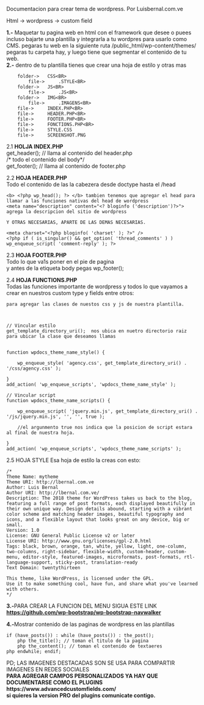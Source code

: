 Documentacion para crear tema de wordpress.
Por Luisbernal.com.ve

Html -> wordpress -> custom field

<b>1.-</b> Maquetar tu pagina web en html con el framework que desee o puees incluso bajarte una plantilla y integrarla a tu wordpres para usarlo como CMS.
	pegaras tu web en la siguiente ruta /public_html/wp-content/themes/ pegaras tu carpeta hay, y luego tiene que segmentar el contenido de tu web.<br>
<b>2.-</b> dentro de tu plantilla tienes que crear una hoja de estilo 	y otras mas <br>

		folder->   CSS<BR>
			file->     .STYLE<BR>
		folder->   JS<BR>
			file->     .JS<BR>
		folder->   IMG<BR>
			file->     .IMAGENS<BR>
		file->     INDEX.PHP<BR>
		file->     HEADER.PHP<BR>
		file->     FOOTER.PHP<BR>
		file->     FONCTIONS.PHP<BR>
		file->     STYLE.CSS 
		file->     SCREENSHOT.PNG



2.1 <b>HOLJA INDEX.PHP </b>	<br>
get_header(); // llama al contenido del header.php<br>
 /* todo el contenido del body*/<br>
get_footer(); // llama al contenido de footer.php<br>
	

2.2 <b>HOJA HEADER.PHP</b><br> 
	Todo el contenido de las la cabezera desde doctype hasta el /head <br>

	<b> <?php wp_head(); ?> </b> tambien tenemos que agregar el head para llamar a las funciones nativas del head de wordpress
	<meta name="description" content="<? bloginfo ('description')?>"> agrega la descripcion del sitio de wordpress

	Y OTRAS NECESARIAS, APARTE DE LAS DEMAS NECESARIAS.

	<meta charset="<?php bloginfo( 'charset' ); ?>" />
	<?php if ( is_singular() && get_option( 'thread_comments' ) ) wp_enqueue_script( 'comment-reply' ); ?>

2.3 <b>HOJA FOOTER.PHP</b><br> 
	Todo lo que va1s  poner en el pie de pagina <br>
	y antes de la etiqueta body pegas wp_footer();

2.4 <b>HOJA FUNCTIONS.PHP</b><br> 
	Todas las funciones importante de wordpress y todos lo que vayamos a crear en nuestros custom type y fields entre otros:

	para agregar las clases de nuestos css y js de nuestra plantilla.



	// Vincular estilo 
	get_template_directory_uri();  nos ubica en nuetro directorio raiz para ubicar la clase que deseamos llamas


	function wpdocs_theme_name_style() {

		wp_enqueue_style( 'agency.css', get_template_directory_uri() . '/css/agency.css' );

	}
	add_action( 'wp_enqueue_scripts', 'wpdocs_theme_name_style' );

	// Vincular script 
	function wpdocs_theme_name_scripts() {

		wp_enqueue_script( 'jquery.min.js', get_template_directory_uri() . '/js/jquery.min.js', '', '', true );	

		//el argunmento true nos indica que la posicion de script estara al final de nuestra hoja.

	}
	add_action( 'wp_enqueue_scripts', 'wpdocs_theme_name_scripts' );


2.5 HOJA STYLE
	Esa hoja de estilo la creas con esto:

	/*
	Theme Name: mytheme
	Theme URI: http://lbernal.com.ve
	Author: Luis Bernal
	Author URI: http://lbernal.com.ve/
	Description: The 2018 theme for WordPress takes us back to the blog, featuring a full range of post formats, each displayed beautifully in their own unique way. Design details abound, starting with a vibrant color scheme and matching header images, beautiful typography and icons, and a flexible layout that looks great on any device, big or small.
	Version: 1.0
	License: GNU General Public License v2 or later
	License URI: http://www.gnu.org/licenses/gpl-2.0.html
	Tags: black, brown, orange, tan, white, yellow, light, one-column, two-columns, right-sidebar, flexible-width, custom-header, custom-menu, editor-style, featured-images, microformats, post-formats, rtl-language-support, sticky-post, translation-ready
	Text Domain: twentythirteen

	This theme, like WordPress, is licensed under the GPL.
	Use it to make something cool, have fun, and share what you've learned with others.
	*/


<b>3.-</b>PARA CREAR LA FUNCION DEL MENU SIGUA ESTE LINK  <b>https://github.com/wp-bootstrap/wp-bootstrap-navwalker</b>

<b>4.-</b>Mostrar contenido de las paginas de wordpress en las plantillas

	if (have_posts()) : while (have_posts()) : the_post(); 
		php the_title(); // toman el titulo de la pagina 
		php the_content(); // toman el contenido de textaeres 
	php endwhile; endif; 


<p>PD; LAS IMAGENES DESTACADAS SON SE USA PARA COMPARTIR IMAGENES EN REDES SOCIALES <br>
<b>PARA AGREGAR CAMPOS PERSONALIZADOS YA HAY QUE DOCUMENTARSE COMO EL PLUGINS https://www.advancedcustomfields.com/ <br> si quieres la version PRO del plugins comunicate contigo. </b>
</p>
	

	



